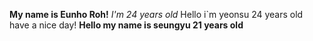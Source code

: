 **My name is Eunho Roh!**
*I'm 24 years old*
Hello i`m yeonsu 24 years old
have a nice day!
**Hello my name is seungyu 21 years old**